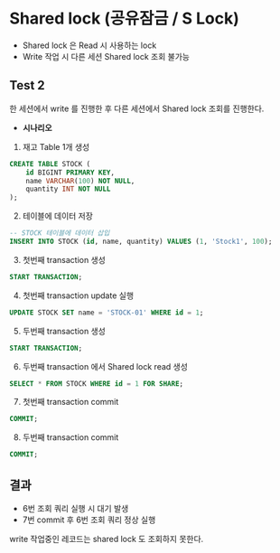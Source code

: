 # Shared lock (공유잠금 / S Lock)

- Shared lock 은 Read 시 사용하는 lock
- Write 작업 시 다른 세션 Shared lock 조회 불가능

## Test 2
한 세션에서 write 를 진행한 후
다른 세션에서 Shared lock 조회를 진행한다.

- **시나리오**
1. 재고 Table 1개 생성
```sql
CREATE TABLE STOCK (
    id BIGINT PRIMARY KEY,
    name VARCHAR(100) NOT NULL,
    quantity INT NOT NULL
);
```

2. 테이블에 데이터 저장
```sql
-- STOCK 테이블에 데이터 삽입
INSERT INTO STOCK (id, name, quantity) VALUES (1, 'Stock1', 100);
```

3. 첫번째 transaction 생성
```sql
START TRANSACTION;
```

4. 첫번째 transaction update 실행
```sql
UPDATE STOCK SET name = 'STOCK-01' WHERE id = 1;
```

5. 두번째 transaction 생성
```sql
START TRANSACTION;
```

6. 두번째 transaction 에서 Shared lock read 생성
```sql
SELECT * FROM STOCK WHERE id = 1 FOR SHARE;
```

7. 첫번째 transaction commit
```sql
COMMIT;
```

8. 두번째 transaction commit
```sql
COMMIT;
```

## 결과
- 6번 조회 쿼리 실행 시 대기 발생
- 7번 commit 후 6번 조회 쿼리 정상 실행

write 작업중인 레코드는 shared lock 도 조회하지 못한다.
